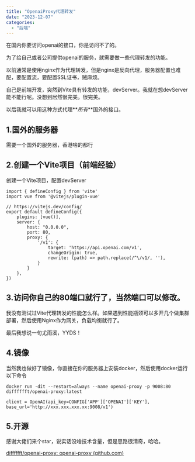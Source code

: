 ```yaml
---
title: "OpenaiProxy代理转发"
date: "2023-12-07"
categories: 
  - "后端"
---
```


在国内你要访问openai的接口，你是访问不了的。

为了给自己或者公司提供openai的服务，就需要做一些代理转发的功能。

以前通常是使用nginx作为代理转发，但是nginx是反向代理，服务器配置也难配，要配置流，要配置SSL证书，贼麻烦。

自己是前端开发，突然到Vite具有转发的功能，devServer。我就在想devServer能不能行呢。没想到居然很完美。很完美。

以后我就可以用这种方式代理**_所有_**国外的接口。

## 1.国外的服务器

需要一个国外的服务器，香港啥的都行

## 2.创建一个Vite项目（前端经验）

创建一个Vite项目，配置devServer

```
import { defineConfig } from 'vite'
import vue from '@vitejs/plugin-vue'

// https://vitejs.dev/config/
export default defineConfig({
    plugins: [vue()],
    server: {
        host: "0.0.0.0",
        port: 80,
        proxy: {
            '/v1': {
                target: 'https://api.openai.com/v1',
                changeOrigin: true,
                rewrite: (path) => path.replace(/^\/v1/, ''),
            }
        }
    },
})
```

## 3.访问你自己的80端口就行了，当然端口可以修改。

我没有测试过Vite代理转发的性能怎么样。如果遇到性能瓶颈可以多开几个做集群部署，然后使用Nginx作为网关，负载均衡就行了。

最后我想说一句尤雨溪，YYDS！

## 4.镜像

当然我也做好了镜像，你直接在你的服务器上安装docker，然后使用docker运行以下命令

```
docker run -dit --restart=always --name openai-proxy -p 9008:80 difffffft/openai-proxy:latest
```

```
client = OpenAI(api_key=CONFIG['APP']['OPENAI']['KEY'], base_url='http://xxx.xxx.xxx.xx:9008/v1')
```

## 5.开源

感谢大佬们来个star，说实话没啥技术含量，但是思路很清奇，哈哈。

[difffffft/openai-proxy: openai-proxy (github.com)](https://github.com/difffffft/openai-proxy)
